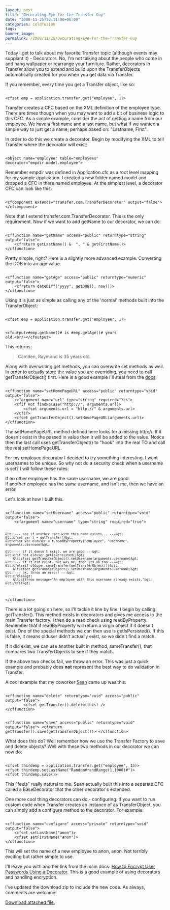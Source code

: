 ```yaml
---
layout: post
title: "Decorating Eye for the Transfer Guy"
date: "2008-11-25T22:11:00+06:00"
categories: coldfusion 
tags: 
banner_image: 
permalink: /2008/11/25/Decorating-Eye-for-the-Transfer-Guy
---
```


Today I get to talk about my favorite Transfer topic (although events may supplant it) - Decorators. No, I'm not talking about the people who come in and hang wallpaper or rearrange your furniture. Rather, decorators in Transfer allow you to extend and build upon the TransferObjects automatically created for you when you get data via Transfer.
<!--more-->
If you remember, every time you get a Transfer object, like so:

<code>
&lt;cfset emp = application.transfer.get("employee", 1)&gt;
</code>

Transfer creates a CFC based on the XML definition of the employee type. There are times though when you may want to add a bit of business logic to this CFC. As a simple example, consider the act of getting a name from our employee. We have a first name and a last name, but what if we wanted a simple way to just get a name, perhaps based on: "Lastname, First". 

In order to do this we create a decorator. Begin by modifying the XML to tell Transfer where the decorator will exist:

<code>
&lt;object name="employee" table="employees" decorator="empdir.model.employee"&gt;
</code>

Remember empdir was defined in Application.cfc as a root level mapping for my sample application. I created a new folder named model and dropped a CFC in there named employee. At the simplest level, a decorator CFC can look like this:

<code>
&lt;cfcomponent extends="transfer.com.TransferDecorator" output="false"&gt;
&lt;/cfcomponent&gt;
</code>

Note that I extend transfer.com.TransferDecorator. This is the only requirement. Now if we want to add getName to our decorator, we can do:

<code>
&lt;cffunction name="getName" access="public" returntype="string" output="false"&gt;
	&lt;cfreturn getLastName() &  ", " & getFirstName()&gt;
&lt;/cffunction&gt;
</code>

Pretty simple, right? Here is a slightly more advanced example. Converting the DOB into an age value:

<code>
&lt;cffunction name="getAge" access="public" returntype="numeric" output="false"&gt;
	&lt;cfreturn dateDiff("yyyy", getDOB(), now())&gt;
&lt;/cffunction&gt;
</code>

Using it is just as simple as calling any of the 'normal' methods built into the TransferObject:

<code>
&lt;cfset emp = application.transfer.get("employee", 1)&gt;

&lt;cfoutput&gt;#emp.getName()# is #emp.getAge()# years old.&lt;br/&gt;&lt;/cfoutput&gt;
</code>

This returns:

<blockquote>
<p>
Camden, Raymond is 35 years old.
</p>
</blockquote>

Along with overwriting get methods, you can overwrite set methods as well. In order to actually store the value you are overriding, you need to call getTransferObject() first. Here is a good example I'll steal from the <a href="http://docs.transfer-orm.com/wiki/Writing_Decorators.cfm">docs</a>:

<code>
&lt;cffunction name="setHomePageURL" access="public" returntype="void" output="false"&gt;
	&lt;cfargument name="url" type="string" required="Yes"&gt;
	&lt;cfif not findNoCase("http://", arguments.url)&gt;
		&lt;cfset arguments.url = "http://" & arguments.url&gt;
	&lt;/cfif&gt;
	&lt;cfset getTransferObject().setHomePageURL(arguments.url)&gt;
&lt;/cffunction&gt;
</code>

The setHomePageURL method defined here looks for a missing http://. If it doesn't exist in the passed in value then it will be added to the value. Notice then the last call uses getTransferObject() to "hook" into the real TO and call the real setHomePageURL.

For my employee decorator I decided to try something interesting. I want usernames to be unique. So why not do a security check when a username is set? I will follow these rules:

If no other employee has the same username, we are good.<br/>
If another employee has the same username, and isn't me, then we have an error.

Let's look at how I built this.

<code>
&lt;cffunction name="setUsername" access="public" returntype="void" output="false"&gt;
	&lt;cfargument name="username" type="string" required="true"&gt;
	
	&lt;!--- see if another user with this name exists... ---&gt;
	&lt;cfset var t = getTransfer()&gt;
	&lt;cfset var olduser = t.readByProperty("employee", "username", arguments.username)&gt;
	
	&lt;!--- if it doesn't exist, we are good ---&gt;
	&lt;cfif not olduser.getIsPersisted()&gt;
		&lt;cfset getTransferObject().setUsername(arguments.username)&gt;
	&lt;!--- if it did exist, but was me, then its ok too ---&gt;
	&lt;cfelseif olduser.sameTransfer(getTransferObject())&gt;
		&lt;cfset getTransferObject().setUsername(arguments.username)&gt;
	&lt;!--- ok, throw an error! ---&gt;
	&lt;cfelse&gt;
		&lt;cfthrow message="An employee with this username already exists."&gt;
	&lt;/cfif&gt;
	
&lt;/cffunction&gt;
</code>

There is a lot going on here, so I'll tackle it line by line. I begin by calling getTransfer(). This method exists in decorators and gives me access to the main Transfer factory. I then do a read check using readByProperty. Remember that if readByProperty will return a virgin object if it doesn't exist. One of the special methods we can then use is getIsPersisted(). If this is false, it means olduser didn't actually exist, so we didn't find a match.

If it did exist, we can use another built in method, sameTransfer(), that compares two TransferObjects to see if they match. 

If the above two checks fail, we throw an error. This was just a quick example and probably does <b>not</b> represent the best way to do validation in Transfer. 

A cool example that my coworker <a href="http://www.corfield.org">Sean</a> came up was this:

<code>
&lt;cffunction name="delete" returntype="void" access="public" output="false"&gt;
		&lt;cfset getTransfer().delete(this) /&gt;	
&lt;/cffunction&gt;

&lt;cffunction name="save" access="public" returntype="void" output="false"&gt;
	&lt;cfreturn getTransfer().save(getTransferObject())&gt;
&lt;/cffunction&gt;
</code>

What does this do? Well remember how we use the Transfer Factory to save and delete objects? Well with these two methods in our decorator we can now do:

<code>
&lt;cfset thirdemp = application.transfer.get("employee", 15)&gt;
&lt;cfset thirdemp.setLastName("Random#randRange(1,1000)#")&gt;
&lt;cfset thirdemp.save()&gt;
</code>

This "feels" really natural to me. Sean actually built this into a separate CFC called a BaseDecorator that the other decorator's extended. 

One more cool thing decorators can do - configuring. If you want to run custom code when Transfer creates an instance of as TransferObject, you can simply add a configure method to the decorator. For example:

<code>
&lt;cffunction name="configure" access="private" returntype="void" output="false"&gt;
	&lt;cfset setLastName("anon")&gt;
	&lt;cfset setFirstName("anon")&gt;
&lt;/cffunction&gt;
</code>

This will set the name of a new employee to anon, anon. Not terribly exciting but rather simple to use. 

I'll leave you with another link from the main docs: <a href="http://docs.transfer-orm.com/wiki/How_to_Encrypt_User_Passwords_Using_a_Decorator.cfm">How to Encrypt User Passwords Using a Decorator</a>. This is a good example of using decorators and handling encryption. 

I've updated the download zip to include the new code. As always, comments are welcome!<p><a href='enclosures/D{% raw %}%3A%{% endraw %}5Chosts{% raw %}%5Cwww%{% endraw %}2Ecoldfusionjedi{% raw %}%2Ecom%{% endraw %}5Cenclosures{% raw %}%2Fempdirectory%{% endraw %}2D2%2Ezip'>Download attached file.</a></p>